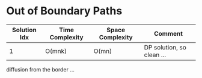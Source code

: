 # Out of Boundary Paths

| Solution Idx | Time Complexity | Space Complexity | Comment                   |
| ------------ | --------------- | ---------------- | ------------------------- |
| 1            | O(mnk)          | O(mn)            | DP solution, so clean ... |

diffusion from the border ...
